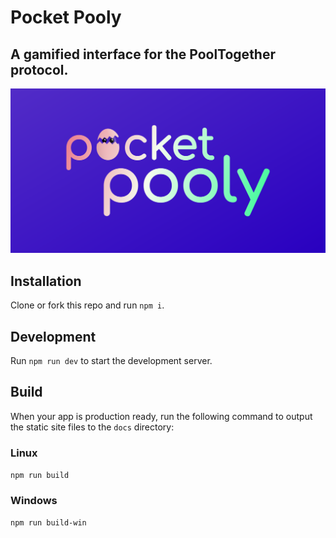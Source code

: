 # Pocket Pooly

## A gamified interface for the PoolTogether protocol.

![Pocket Pooly Banner](./docs/img/banner.png)

## Installation

Clone or fork this repo and run `npm i`. 

## Development

Run `npm run dev` to start the development server.

## Build

When your app is production ready, run the following command to output the static site files to the `docs` directory:

### Linux

`npm run build`

### Windows

`npm run build-win`
